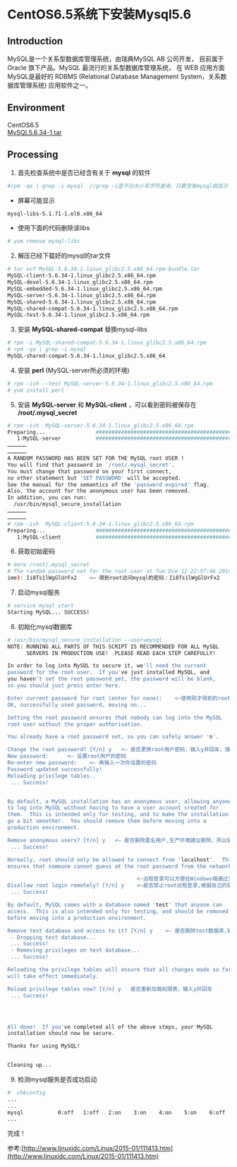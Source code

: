 # CentOS6.5系统下安装Mysql5.6

## Introduction
MySQL是一个关系型数据库管理系统，由瑞典MySQL AB 公司开发，
目前属于 Oracle 旗下产品。MySQL 最流行的关系型数据库管理系统，
在 WEB 应用方面MySQL是最好的 RDBMS (Relational Database Management System，关系数据库管理系统) 应用软件之一。

## Environment
CentOS6.5  
[MySQL5.6.34-1.tar](http://mirrors.sohu.com/mysql/MySQL-5.6/MySQL-5.6.34-1.linux_glibc2.5.x86_64.rpm-bundle.tar)

## Processing
1. 首先检查系统中是否已经含有关于 **mysql** 的软件
```bash
#rpm -qa | grep -i mysql  //grep -i是不分大小写字符查询，只要含有mysql就显示
```
+ 屏幕可能显示
```bash
mysql-libs-5.1.71-1.el6.x86_64
```  
+ 使用下面的代码删除该libs
```bash
# yum remove mysql-libs
```

2. 解压已经下载好的mysql的tar文件
```bash
# tar xvf MySQL-5.6.34-1.linux_glibc2.5.x86_64.rpm-bundle.tar
MySQL-client-5.6.34-1.linux_glibc2.5.x86_64.rpm
MySQL-devel-5.6.34-1.linux_glibc2.5.x86_64.rpm
MySQL-embedded-5.6.34-1.linux_glibc2.5.x86_64.rpm
MySQL-server-5.6.34-1.linux_glibc2.5.x86_64.rpm
MySQL-shared-5.6.34-1.linux_glibc2.5.x86_64.rpm
MySQL-shared-compat-5.6.34-1.linux_glibc2.5.x86_64.rpm
MySQL-test-5.6.34-1.linux_glibc2.5.x86_64.rpm
```
3. 安装 **MySQL-shared-compat** 替换mysql-libs
```bash
# rpm -i MySQL-shared-compat-5.6.34-1.linux_glibc2.5.x86_64.rpm 
# rpm -qa | grep -i mysql
MySQL-shared-compat-5.6.34-1.linux_glibc2.5.x86_64
```
4. 安装 **perl** (MySQL-server所必须的环境)
```bash
# rpm -ivh --test MySQL-server-5.6.34-1.linux_glibc2.5.x86_64.rpm
# yum install perl
```
5. 安装 **MySQL-server** 和 **MySQL-client** ，可以看到密码被保存在 **/root/.mysql_secret**
```bash
# rpm -ivh  MySQL-server-5.6.34-1.linux_glibc2.5.x86_64.rpm
Preparing...                ########################################### [100%]
   1:MySQL-server           ########################################### [100%]
………………
………………
A RANDOM PASSWORD HAS BEEN SET FOR THE MySQL root USER !
You will find that password in '/root/.mysql_secret'.
You must change that password on your first connect,
no other statement but 'SET PASSWORD' will be accepted.
See the manual for the semantics of the 'password expired' flag.
Also, the account for the anonymous user has been removed.
In addition, you can run:
  /usr/bin/mysql_secure_installation
………………
………………
# rpm -ivh  MySQL-client-5.6.34-1.linux_glibc2.5.x86_64.rpm
Preparing...                ########################################### [100%]
   1:MySQL-client           ########################################### [100%]
```
6. 获取初始密码
```bash
# more /root/.mysql_secret
# The random password set for the root user at Tue Dce 12 22:57:46 2014 (local t
ime): Ii8Ts1lWgGlUrFx2    <– 得到root访问mysql的密码：Ii8Ts1lWgGlUrFx2
```
7. 启动mysql服务
```bash
# service mysql start
Starting MySQL... SUCCESS! 
```
8. 初始化mysql数据库
```bash
# /usr/bin/mysql_secure_installation --user=mysql
NOTE: RUNNING ALL PARTS OF THIS SCRIPT IS RECOMMENDED FOR ALL MySQL
      SERVERS IN PRODUCTION USE!  PLEASE READ EACH STEP CAREFULLY!

In order to log into MySQL to secure it, we'll need the current
password for the root user.  If you've just installed MySQL, and
you haven't set the root password yet, the password will be blank,
so you should just press enter here.

Enter current password for root (enter for none):    <–使用刚才得到的root的密码 Ii8Ts1lWgGlUrFx2
OK, successfully used password, moving on...

Setting the root password ensures that nobody can log into the MySQL
root user without the proper authorisation.

You already have a root password set, so you can safely answer 'n'.

Change the root password? [Y/n] y   <– 是否更换root用户密码，输入y并回车，强烈建议更换
New password:      <– 设置root用户的密码
Re-enter new password:    <– 再输入一次你设置的密码
Password updated successfully!
Reloading privilege tables..
 ... Success!


By default, a MySQL installation has an anonymous user, allowing anyone
to log into MySQL without having to have a user account created for
them.  This is intended only for testing, and to make the installation
go a bit smoother.  You should remove them before moving into a
production environment.

Remove anonymous users? [Y/n] y   <– 是否删除匿名用户,生产环境建议删除，所以输入y并回车
 ... Success!

Normally, root should only be allowed to connect from 'localhost'.  This
ensures that someone cannot guess at the root password from the network.

                                         <-远程登录可以方便在Windows端通过某些工具直接访问linux下的数据库
Disallow root login remotely? [Y/n] y    <–是否禁止root远程登录,根据自己的需求选择Y/n并回车
 ... Success!

By default, MySQL comes with a database named 'test' that anyone can
access.  This is also intended only for testing, and should be removed
before moving into a production environment.

Remove test database and access to it? [Y/n] y    <– 是否删除test数据库,输入y并回车
 - Dropping test database...
 ... Success!
 - Removing privileges on test database...
 ... Success!

Reloading the privilege tables will ensure that all changes made so far
will take effect immediately.

Reload privilege tables now? [Y/n] y   是否重新加载权限表，输入y并回车
 ... Success!




All done!  If you've completed all of the above steps, your MySQL
installation should now be secure.

Thanks for using MySQL!


Cleaning up...
```
9. 检测mysql服务是否成功启动
```bash
#  chkconfig
...
...
mysql           0:off   1:off   2:on    3:on    4:on    5:on    6:off   <-看到这个OK了
...
```
完成！

参考:[http://www.linuxidc.com/Linux/2015-01/111413.htm](http://www.linuxidc.com/Linux/2015-01/111413.htm)

